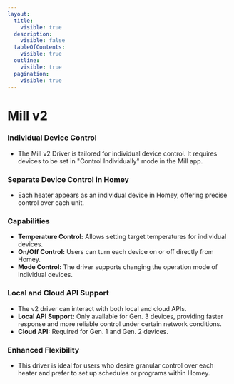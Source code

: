 ```yaml
---
layout:
  title:
    visible: true
  description:
    visible: false
  tableOfContents:
    visible: true
  outline:
    visible: true
  pagination:
    visible: true
---
```


# Mill v2

### Individual Device Control

* The Mill v2 Driver is tailored for individual device control. It requires devices to be set in "Control Individually" mode in the Mill app.

### Separate Device Control in Homey

* Each heater appears as an individual device in Homey, offering precise control over each unit.

### Capabilities

* **Temperature Control:** Allows setting target temperatures for individual devices.
* **On/Off Control:** Users can turn each device on or off directly from Homey.
* **Mode Control:** The driver supports changing the operation mode of individual devices.

### Local and Cloud API Support

* The v2 driver can interact with both local and cloud APIs.
* **Local API Support:** Only available for Gen. 3 devices, providing faster response and more reliable control under certain network conditions.
* **Cloud API:** Required for Gen. 1 and Gen. 2 devices.

### Enhanced Flexibility

* This driver is ideal for users who desire granular control over each heater and prefer to set up schedules or programs within Homey.

